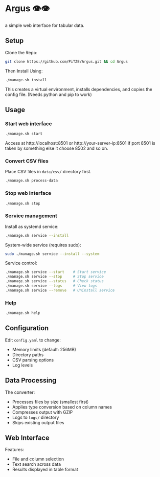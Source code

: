 # Argus 👁👁

a simple web interface for tabular data.

## Setup
Clone the Repo:
```bash
git clone https://github.com/PiTZE/Argus.git && cd Argus
```

Then Install Using:
```bash
./manage.sh install
```
This creates a virtual environment, installs dependencies, and copies the config file. (Needs python and pip to work)

## Usage

### Start web interface
```bash
./manage.sh start
```
Access at http://localhost:8501 or http://your-server-ip:8501 
if port 8501 is taken by something else it choose 8502 and so on.

### Convert CSV files
Place CSV files in `data/csv/` directory first.
```bash
./manage.sh process-data
```

### Stop web interface
```bash
./manage.sh stop
```

### Service management
Install as systemd service:
```bash
./manage.sh service --install
```

System-wide service (requires sudo):
```bash
sudo ./manage.sh service --install --system
```

Service control:
```bash
./manage.sh service --start    # Start service
./manage.sh service --stop     # Stop service
./manage.sh service --status   # Check status
./manage.sh service --logs     # View logs
./manage.sh service --remove   # Uninstall service
```

### Help
```bash
./manage.sh help
```

## Configuration

Edit `config.yaml` to change:
- Memory limits (default: 256MB)
- Directory paths
- CSV parsing options
- Log levels

## Data Processing

The converter:
- Processes files by size (smallest first)
- Applies type conversion based on column names
- Compresses output with GZIP
- Logs to `logs/` directory
- Skips existing output files

## Web Interface

Features:
- File and column selection
- Text search across data
- Results displayed in table format